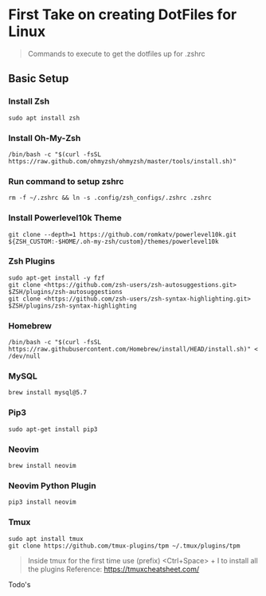 # First Take on creating DotFiles for Linux

>
> Commands to execute to get the dotfiles up for .zshrc
>

## Basic Setup

### Install Zsh

```shell
sudo apt install zsh
```

### Install Oh-My-Zsh

```shell
/bin/bash -c "$(curl -fsSL https://raw.github.com/ohmyzsh/ohmyzsh/master/tools/install.sh)"
```

### Run command to setup zshrc

```shell
rm -f ~/.zshrc && ln -s .config/zsh_configs/.zshrc .zshrc
```
### Install Powerlevel10k Theme

```shell
git clone --depth=1 https://github.com/romkatv/powerlevel10k.git ${ZSH_CUSTOM:-$HOME/.oh-my-zsh/custom}/themes/powerlevel10k
```
### Zsh Plugins

```shell
sudo apt-get install -y fzf  
git clone <https://github.com/zsh-users/zsh-autosuggestions.git> $ZSH/plugins/zsh-autosuggestions  
git clone <https://github.com/zsh-users/zsh-syntax-highlighting.git> $ZSH/plugins/zsh-syntax-highlighting
```


### Homebrew

```shell
/bin/bash -c "$(curl -fsSL https://raw.githubusercontent.com/Homebrew/install/HEAD/install.sh)" < /dev/null
```

### MySQL

```shell
brew install mysql@5.7
```

### Pip3

```shell
sudo apt-get install pip3
```

### Neovim

```shell
brew install neovim
```

### Neovim Python Plugin

```shell
pip3 install neovim
```
### Tmux

```shell
sudo apt install tmux
git clone https://github.com/tmux-plugins/tpm ~/.tmux/plugins/tpm
```
>
> Inside tmux for the first time use (prefix) <Ctrl+Space> + I to install all the plugins
> Reference: https://tmuxcheatsheet.com/ 

Todo's

